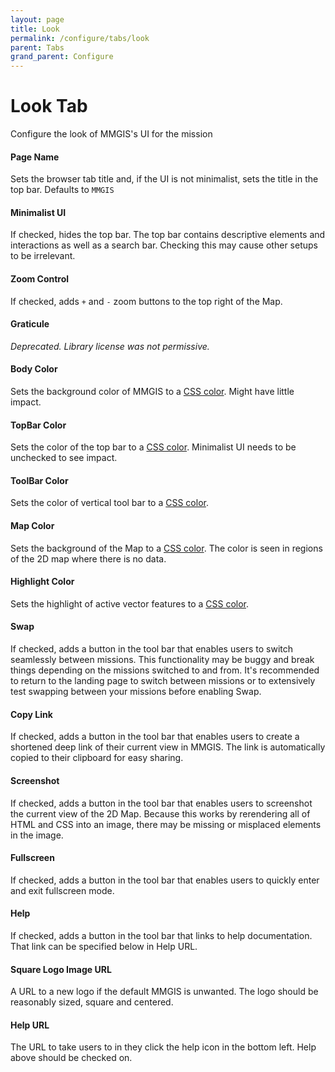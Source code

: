 ```yaml
---
layout: page
title: Look
permalink: /configure/tabs/look
parent: Tabs
grand_parent: Configure
---
```


# Look Tab

Configure the look of MMGIS's UI for the mission

#### Page Name

Sets the browser tab title and, if the UI is not minimalist, sets the title in the top bar. Defaults to `MMGIS`

#### Minimalist UI

If checked, hides the top bar. The top bar contains descriptive elements and interactions as well as a search bar. Checking this may cause other setups to be irrelevant.

#### Zoom Control

If checked, adds `+` and `-` zoom buttons to the top right of the Map.

#### Graticule

_Deprecated. Library license was not permissive._

#### Body Color

Sets the background color of MMGIS to a [CSS color](https://developer.mozilla.org/en-US/docs/Web/CSS/color_value). Might have little impact.

#### TopBar Color

Sets the color of the top bar to a [CSS color](https://developer.mozilla.org/en-US/docs/Web/CSS/color_value). Minimalist UI needs to be unchecked to see impact.

#### ToolBar Color

Sets the color of vertical tool bar to a [CSS color](https://developer.mozilla.org/en-US/docs/Web/CSS/color_value).

#### Map Color

Sets the background of the Map to a [CSS color](https://developer.mozilla.org/en-US/docs/Web/CSS/color_value). The color is seen in regions of the 2D map where there is no data.

#### Highlight Color

Sets the highlight of active vector features to a [CSS color](https://developer.mozilla.org/en-US/docs/Web/CSS/color_value).

#### Swap

If checked, adds a button in the tool bar that enables users to switch seamlessly between missions. This functionality may be buggy and break things depending on the missions switched to and from. It's recommended to return to the landing page to switch between missions or to extensively test swapping between your missions before enabling Swap.

#### Copy Link

If checked, adds a button in the tool bar that enables users to create a shortened deep link of their current view in MMGIS. The link is automatically copied to their clipboard for easy sharing.

#### Screenshot

If checked, adds a button in the tool bar that enables users to screenshot the current view of the 2D Map. Because this works by rerendering all of HTML and CSS into an image, there may be missing or misplaced elements in the image.

#### Fullscreen

If checked, adds a button in the tool bar that enables users to quickly enter and exit fullscreen mode.

#### Help

If checked, adds a button in the tool bar that links to help documentation. That link can be specified below in Help URL.

#### Square Logo Image URL

A URL to a new logo if the default MMGIS is unwanted. The logo should be reasonably sized, square and centered.

#### Help URL

The URL to take users to in they click the help icon in the bottom left. Help above should be checked on.
